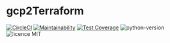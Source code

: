 # gcp2Terraform
[![CircleCI](https://circleci.com/gh/romaric1/gcp2Terraform/tree/master.svg?style=svg)](https://circleci.com/gh/romaric1/gcp2Terraform/tree/master)
[![Maintainability](https://api.codeclimate.com/v1/badges/2a59bdbdf758a3d19c8e/maintainability)](https://codeclimate.com/github/romaric1/gcp2Terraform/maintainability)
[![Test Coverage](https://api.codeclimate.com/v1/badges/2a59bdbdf758a3d19c8e/test_coverage)](https://codeclimate.com/github/romaric1/gcp2Terraform/test_coverage)
![python-version](https://img.shields.io/badge/python%20version-3.6.7-green.svg)
![licence MIT](https://img.shields.io/badge/licence-MIT-lightgrey.svg)
